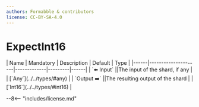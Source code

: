 ```yaml
---
authors: Formabble & contributors
license: CC-BY-SA-4.0
---
```



# ExpectInt16

<div class="sh-parameters" markdown="1">
| Name | Mandatory | Description | Default | Type |
|------|---------------------|-------------|---------|------|
| `⬅️ Input` ||The input of the shard, if any | | [`Any`](../../types/#any) |
| `Output ➡️` ||The resulting output of the shard | | [`Int16`](../../types/#int16) |

</div>



--8<-- "includes/license.md"

